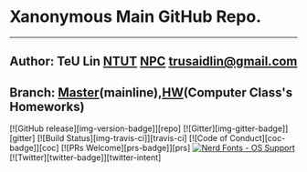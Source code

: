# Xanonymous Main GitHub Repo.
---
## Author: TeU Lin [NTUT](https://www.ntut.edu.tw) [NPC](https://npc.ntut.club/) <trusaidlin@gmail.com>
## Branch: [Master](https://github.com/Xanonymous-GitHub/main/tree/master)(mainline),[HW](https://github.com/Xanonymous-GitHub/main/tree/HW)(Computer Class's Homeworks)
[![GitHub release][img-version-badge]][repo] [![Gitter][img-gitter-badge]][gitter] [![Build Status][img-travis-ci]][travis-ci] [![Code of Conduct][coc-badge]][coc] [![PRs Welcome][prs-badge]][prs]  <a href="#patched-fonts" title=""><img src="https://raw.githubusercontent.com/wiki/ryanoasis/nerd-fonts/images/faux-shield-badge-os-logos.svg?sanitize=true" alt="Nerd Fonts - OS Support"></a> [![Twitter][twitter-badge]][twitter-intent]